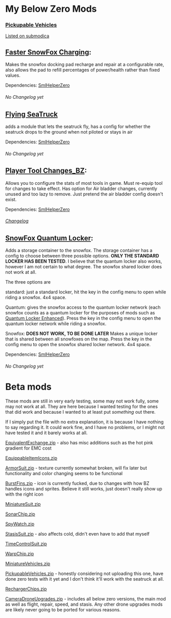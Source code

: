 # My Below Zero Mods

### [Pickupable Vehicles](https://github.com/EldritchCarMaker/My-Subnautica-Mods/files/10326397/PickupableVehicles.zip)

[Listed on submodica](https://submodica.xyz/mods/sbz/138)

## [Faster SnowFox Charging](https://github.com/Nagorogan/My-Subnautica-Mods/files/8227669/FasterSnowFoxCharging.zip):


Makes the snowfox docking pad recharge and repair at a configurable rate, also allows the pad to refill percentages of power/health rather than fixed values.

Dependencies: [SmlHelperZero](https://www.nexusmods.com/subnauticabelowzero/mods/34)
###### No Changelog yet


## [Flying SeaTruck](https://github.com/Nagorogan/My-Subnautica-Mods/files/8694119/FlyingSeaTruck.zip)


adds a module that lets the seatruck fly, has a config for whether the seatruck drops to the ground when not piloted or stays in air

Dependencies: [SmlHelperZero](https://www.nexusmods.com/subnauticabelowzero/mods/34)
###### No Changelog yet


## [Player Tool Changes_BZ](https://github.com/Nagorogan/My-Subnautica-Mods/files/8309959/PlayerToolChanges_BZ.zip):


Allows you to configure the stats of most tools in game. Must re-equip tool for changes to take effect. Has option for Air bladder changes, currently unused and too lazy to remove. Just pretend the air bladder config doesn't exist.

Dependencies: [SmlHelperZero](https://www.nexusmods.com/subnauticabelowzero/mods/34)
###### [Changelog](https://github.com/Nagorogan/My-Subnautica-Mods/blob/main/PlayerToolChanges_BZ/Changelog.md)


## [SnowFox Quantum Locker](https://github.com/Nagorogan/My-Subnautica-Mods/files/8227678/SnowFoxQuantumLocker.zip):


Adds a storage container to the snowfox. The storage container has a config to choose between three possible options. **ONLY THE STANDARD LOCKER HAS BEEN TESTED**. I believe that the quantum locker also works, however I am not certain to what degree. The snowfox shared locker does not work at all.

The three options are

standard: just a standard locker, hit the key in the config menu to open while riding a snowfox. 4x4 space.

Quantum: gives the snowfox access to the quantum locker network (each snowfox counts as a quantum locker for the purposes of mods such as [Quantum Locker Enhanced](https://www.nexusmods.com/subnauticabelowzero/mods/91)). Press the key in the config menu to open the quantum locker network while riding a snowfox.

Snowfox: **DOES NOT WORK, TO BE DONE LATER** Makes a unique locker that is shared between all snowfoxes on the map. Press the key in the config menu to open the snowfox shared locker network. 4x4 space.

Dependencies: [SmlHelperZero](https://www.nexusmods.com/subnauticabelowzero/mods/34)
###### No Changelog yet




# Beta mods

These mods are still in very early testing, some may not work fully, some may not work at all. They are here because I wanted testing for the ones that did work and because I wanted to at least put *something* out there.

If I simply put the file with no extra explanation, it is because I have nothing to say regarding it. It could work fine, and I have no problems, or I might not have tested it and it barely works at all.


[EquivalentExchange.zip](https://github.com/EldritchCarMaker/My-Subnautica-Mods/files/10315479/EquivalentExchange.zip) - also has misc additions such as the hot pink gradient for EMC cost


[EquippableItemIcons.zip](https://github.com/EldritchCarMaker/My-Subnautica-Mods/files/10315483/EquippableItemIcons.zip)


[ArmorSuit.zip](https://github.com/EldritchCarMaker/My-Subnautica-Mods/files/10315485/ArmorSuit.zip) - texture currently somewhat broken, will fix later but functionality and color changing seems to be functional


[BurstFins.zip](https://github.com/EldritchCarMaker/My-Subnautica-Mods/files/10315488/BurstFins.zip) - icon is currently fucked, due to changes with how BZ handles icons and sprites. Believe it still works, just doesn't really show up with the right icon


[MiniatureSuit.zip](https://github.com/EldritchCarMaker/My-Subnautica-Mods/files/10315492/MiniatureSuit.zip)


[SonarChip.zip](https://github.com/EldritchCarMaker/My-Subnautica-Mods/files/10315499/SonarChip.zip)


[SpyWatch.zip](https://github.com/EldritchCarMaker/My-Subnautica-Mods/files/10315500/SpyWatch.zip)


[StasisSuit.zip](https://github.com/EldritchCarMaker/My-Subnautica-Mods/files/10315501/StasisSuit.zip) - also affects cold, didn't even have to add that myself


[TimeControlSuit.zip](https://github.com/EldritchCarMaker/My-Subnautica-Mods/files/10315504/TimeControlSuit.zip)


[WarpChip.zip](https://github.com/EldritchCarMaker/My-Subnautica-Mods/files/10315505/WarpChip.zip)


[MiniatureVehicles.zip](https://github.com/EldritchCarMaker/My-Subnautica-Mods/files/10315493/MiniatureVehicles.zip)


[PickupableVehicles.zip](https://github.com/EldritchCarMaker/My-Subnautica-Mods/files/10315494/PickupableVehicles.zip) - honestly considering not uploading this one, have done zero tests with it yet and I don't think it'll work with the seatruck at all.


[RechargerChips.zip](https://github.com/EldritchCarMaker/My-Subnautica-Mods/files/10315498/RechargerChips.zip)


[CameraDroneUpgrades.zip](https://github.com/EldritchCarMaker/My-Subnautica-Mods/files/10315506/CameraDroneUpgrades.zip) - includes all below zero versions, the main mod as well as flight, repair, speed, and stasis. Any other drone upgrades mods are likely never going to be ported for various reasons.
